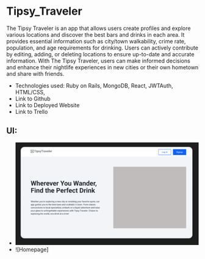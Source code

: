 # Tipsy_Traveler

The Tipsy Traveler is an app that allows users create profiles and explore various locations and discover the best bars and drinks in each area. It provides essential information such as city/town walkability, crime rate, population, and age requirements for drinking. Users can actively contribute by editing, adding, or deleting locations to ensure up-to-date and accurate information. With The Tipsy Traveler, users can make informed decisions and enhance their nightlife experiences in new cities or their own hometown and share with friends.


* Technologies used: Ruby on Rails, MongoDB, React, JWTAuth, HTML/CSS, 
* Link to Github
* Link to Deployed Website
* Link to Trello

## UI:

- ![Landing](./public/Landing.png)
- ![Homepage]
